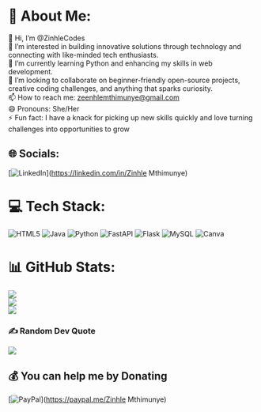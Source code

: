 # 💫 About Me:
 👋 Hi, I’m @ZinhleCodes<br>👀 I’m interested in building innovative solutions through technology and connecting with like-minded tech enthusiasts.<br>🌱 I’m currently learning Python and enhancing my skills in web development.<br>💞️ I’m looking to collaborate on beginner-friendly open-source projects, creative coding challenges, and anything that sparks curiosity.<br>📫 How to reach me: zeenhlemthimunye@gmail.com<br>😄 Pronouns: She/Her<br>⚡ Fun fact: I have a knack for picking up new skills quickly and love turning challenges into opportunities to grow<br>


## 🌐 Socials:
[![LinkedIn](https://img.shields.io/badge/LinkedIn-%230077B5.svg?logo=linkedin&logoColor=white)](https://linkedin.com/in/Zinhle Mthimunye) 

# 💻 Tech Stack:
![HTML5](https://img.shields.io/badge/html5-%23E34F26.svg?style=for-the-badge&logo=html5&logoColor=white) ![Java](https://img.shields.io/badge/java-%23ED8B00.svg?style=for-the-badge&logo=openjdk&logoColor=white) ![Python](https://img.shields.io/badge/python-3670A0?style=for-the-badge&logo=python&logoColor=ffdd54) ![FastAPI](https://img.shields.io/badge/FastAPI-005571?style=for-the-badge&logo=fastapi) ![Flask](https://img.shields.io/badge/flask-%23000.svg?style=for-the-badge&logo=flask&logoColor=white) ![MySQL](https://img.shields.io/badge/mysql-4479A1.svg?style=for-the-badge&logo=mysql&logoColor=white) ![Canva](https://img.shields.io/badge/Canva-%2300C4CC.svg?style=for-the-badge&logo=Canva&logoColor=white)
# 📊 GitHub Stats:
![](https://github-readme-stats.vercel.app/api?username=ZinhleXCodes&theme=dark&hide_border=false&include_all_commits=false&count_private=false)<br/>
![](https://github-readme-streak-stats.herokuapp.com/?user=ZinhleXCodes&theme=dark&hide_border=false)<br/>
![](https://github-readme-stats.vercel.app/api/top-langs/?username=ZinhleXCodes&theme=dark&hide_border=false&include_all_commits=false&count_private=false&layout=compact)

### ✍️ Random Dev Quote
![](https://quotes-github-readme.vercel.app/api?type=horizontal&theme=radical)

  ## 💰 You can help me by Donating
  [![PayPal](https://img.shields.io/badge/PayPal-00457C?style=for-the-badge&logo=paypal&logoColor=white)](https://paypal.me/Zinhle Mthimunye) 

  

